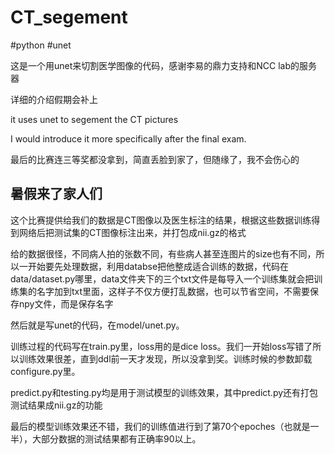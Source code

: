 # CT_segement 

#python #unet

这是一个用unet来切割医学图像的代码，感谢李易的鼎力支持和NCC lab的服务器

详细的介绍假期会补上

it uses unet to segement the CT pictures 

I would introduce it more specifically after the final exam.

最后的比赛连三等奖都没拿到，简直丢脸到家了，但随缘了，我不会伤心的

## 暑假来了家人们

这个比赛提供给我们的数据是CT图像以及医生标注的结果，根据这些数据训练得到网络后把测试集的CT图像标注出来，并打包成nii.gz的格式

给的数据很怪，不同病人拍的张数不同，有些病人甚至连图片的size也有不同，所以一开始要先处理数据，利用databse把他整成适合训练的数据，代码在data/dataset.py哪里，data文件夹下的三个txt文件是每导入一个训练集就会把训练集的名字加到txt里面，这样子不仅方便打乱数据，也可以节省空间，不需要保存npy文件，而是保存名字

然后就是写unet的代码，在model/unet.py。

训练过程的代码写在train.py里，loss用的是dice loss。我们一开始loss写错了所以训练效果很差，直到ddl前一天才发现，所以没拿到奖。训练时候的参数卸载configure.py里。

predict.py和testing.py均是用于测试模型的训练效果，其中predict.py还有打包测试结果成nii.gz的功能

最后的模型训练效果还不错，我们的训练值进行到了第70个epoches（也就是一半），大部分数据的测试结果都有正确率90以上。
